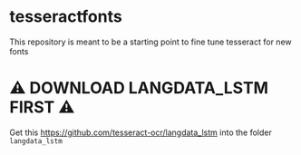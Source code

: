 # tesseractfonts
This repository is meant to be a starting point to fine tune tesseract for new fonts

# ⚠️ DOWNLOAD LANGDATA_LSTM FIRST ⚠️
Get this https://github.com/tesseract-ocr/langdata_lstm into the folder `langdata_lstm`
